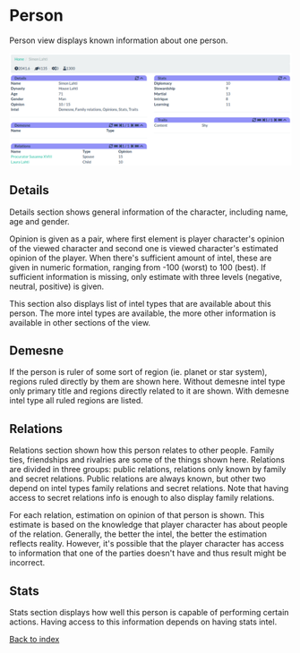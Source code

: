 Person
======

Person view displays known information about one person.

![Person page](img/person.png)

Details
-------

Details section shows general information of the character, including name,
age and gender.

Opinion is given as a pair, where first element is player character's opinion
of the viewed character and second one is viewed character's estimated opinion
of the player. When there's sufficient amount of intel, these are given in
numeric formation, ranging from -100 (worst) to 100 (best). If sufficient
information is missing, only estimate with three levels (negative, neutral,
positive) is given.

This section also displays list of intel types that are available about
this person. The more intel types are available, the more other information is
available in other sections of the view.

Demesne
-------

If the person is ruler of some sort of region (ie. planet or star system),
regions ruled directly by them are shown here. Without demesne intel type only
primary title and regions directly related to it are shown. With demesne intel
type all ruled regions are listed.

Relations
---------

Relations section shown how this person relates to other people. Family ties,
friendships and rivalries are some of the things shown here. Relations are
divided in three groups: public relations, relations only known by family
and secret relations. Public relations are always known, but other two depend
on intel types family relations and secret relations. Note that having
access to secret relations info is enough to also display family relations.

For each relation, estimation on opinion of that person is shown. This estimate
is based on the knowledge that player character has about people of the
relation. Generally, the better the intel, the better the estimation reflects
reality. However, it's possible that the player character has access to
information that one of the parties doesn't have and thus result might be
incorrect.

Stats
-----

Stats section displays how well this person is capable of performing certain
actions. Having access to this information depends on having stats intel.

[Back to index](index)
